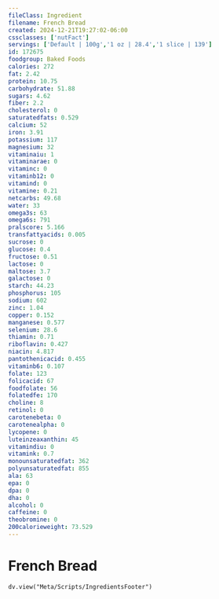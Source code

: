```yaml
---
fileClass: Ingredient
filename: French Bread
created: 2024-12-21T19:27:02-06:00
cssclasses: ['nutFact']
servings: ['Default | 100g','1 oz | 28.4','1 slice | 139']
id: 172675
foodgroup: Baked Foods
calories: 272
fat: 2.42
protein: 10.75
carbohydrate: 51.88
sugars: 4.62
fiber: 2.2
cholesterol: 0
saturatedfats: 0.529
calcium: 52
iron: 3.91
potassium: 117
magnesium: 32
vitaminaiu: 1
vitaminarae: 0
vitaminc: 0
vitaminb12: 0
vitamind: 0
vitamine: 0.21
netcarbs: 49.68
water: 33
omega3s: 63
omega6s: 791
pralscore: 5.166
transfattyacids: 0.005
sucrose: 0
glucose: 0.4
fructose: 0.51
lactose: 0
maltose: 3.7
galactose: 0
starch: 44.23
phosphorus: 105
sodium: 602
zinc: 1.04
copper: 0.152
manganese: 0.577
selenium: 28.6
thiamin: 0.71
riboflavin: 0.427
niacin: 4.817
pantothenicacid: 0.455
vitaminb6: 0.107
folate: 123
folicacid: 67
foodfolate: 56
folatedfe: 170
choline: 8
retinol: 0
carotenebeta: 0
carotenealpha: 0
lycopene: 0
luteinzeaxanthin: 45
vitamindiu: 0
vitamink: 0.7
monounsaturatedfat: 362
polyunsaturatedfat: 855
ala: 63
epa: 0
dpa: 0
dha: 0
alcohol: 0
caffeine: 0
theobromine: 0
200calorieweight: 73.529
---
```


# French Bread

```dataviewjs
dv.view("Meta/Scripts/IngredientsFooter")
```